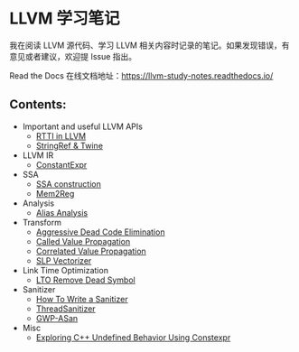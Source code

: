 # LLVM 学习笔记

我在阅读 LLVM 源代码、学习 LLVM 相关内容时记录的笔记。如果发现错误，有意见或者建议，欢迎提 Issue 指出。

Read the Docs 在线文档地址：https://llvm-study-notes.readthedocs.io/

## Contents:

- Important and useful LLVM APIs
  - [RTTI in LLVM](https://llvm-study-notes.readthedocs.io/en/latest/important-and-useful-llvm-apis/RTTI-in-LLVM.html)
  - [StringRef & Twine](https://llvm-study-notes.readthedocs.io/en/latest/important-and-useful-llvm-apis/StringRef-and-Twine.html)
- LLVM IR
  - [ConstantExpr](https://llvm-study-notes.readthedocs.io/en/latest/llvm-ir/ConstantExpr.html)
- SSA
  - [SSA construction](https://llvm-study-notes.readthedocs.io/en/latest/ssa/SSA-Construction.html)
  - [Mem2Reg](https://llvm-study-notes.readthedocs.io/en/latest/ssa/Mem2Reg.html)
- Analysis
  - [Alias Analysis](https://llvm-study-notes.readthedocs.io/en/latest/analysis/alias-analysis/index.html)
- Transform
  - [Aggressive Dead Code Elimination](https://llvm-study-notes.readthedocs.io/en/latest/transform/aggressive-dead-code-elimination/index.html)
  - [Called Value Propagation](https://llvm-study-notes.readthedocs.io/en/latest/transform/called-value-propagation/index.html)
  - [Correlated Value Propagation](https://llvm-study-notes.readthedocs.io/en/latest/transform/correlated-value-propagation/index.html)
  - [SLP Vectorizer](https://llvm-study-notes.readthedocs.io/en/latest/transform/slp-vectorizer/index.html)
- Link Time Optimization
  - [LTO Remove Dead Symbol](https://llvm-study-notes.readthedocs.io/en/latest/lto/RemoveDeadSymbol.html)
- Sanitizer
  - [How To Write a Sanitizer](https://llvm-study-notes.readthedocs.io/en/latest/sanitizer/writing-a-sanitizer/index.html)
  - [ThreadSanitizer](https://llvm-study-notes.readthedocs.io/en/latest/sanitizer/tsan/index.html)
  - [GWP-ASan](https://llvm-study-notes.readthedocs.io/en/latest/sanitizer/gwp-asan/index.html)
- Misc
  - [Exploring C++ Undefined Behavior Using Constexpr](https://llvm-study-notes.readthedocs.io/en/latest/misc/UB_Constexpr.html)
